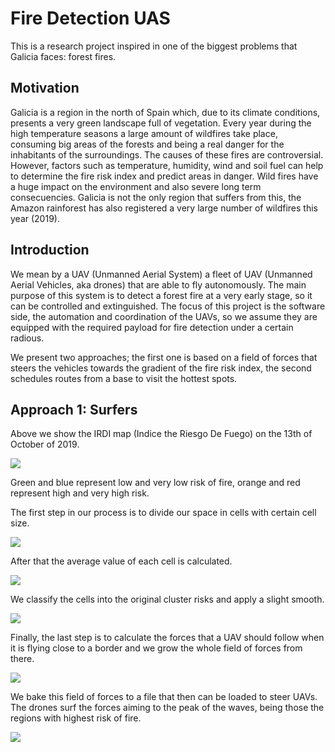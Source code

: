 # Fire Detection UAS

This is a research project inspired in one of the biggest problems that Galicia faces: forest fires.

## Motivation

Galicia is a region in the north of Spain which, due to its climate conditions, presents a very green 
landscape full of vegetation. Every year during the high temperature seasons a large amount of wildfires 
take place, consuming big areas of the forests and being a real danger for the inhabitants of the
surroundings. The causes of these fires are controversial. However, factors such as temperature,
humidity, wind and soil fuel can help to determine the fire risk index and predict areas in danger.
Wild fires have a huge impact on the environment and also severe long term consecuencies.
Galicia is not the only region that suffers from this, the Amazon rainforest has also registered a very
large number of wildfires this year (2019).


## Introduction

We mean by a UAV (Unmanned Aerial System) a fleet of UAV (Unmanned Aerial Vehicles, aka drones) that
are able to fly autonomously. The main purpose of this system is to detect a forest fire at a very early
stage, so it can be controlled and extinguished. The focus of this project is the software side, the
automation and coordination of the UAVs, so we assume they are equipped with the required payload for
fire detection under a certain radious.

We present two approaches; the first one is based on a field of forces that steers the vehicles towards the
gradient of the fire risk index, the second schedules routes from a base to visit the hottest spots.

## Approach 1: Surfers

Above we show the IRDI map (Indice the Riesgo De Fuego) on the 13th of October of 2019.

![](captures/irdi_map_2019_10_13.jpg)

Green and blue represent low and very low risk of fire, orange and red represent high and very high risk.

The first step in our process is to divide our space in cells with certain cell size.

![](captures/divided_irdi_map.png)

After that the average value of each cell is calculated.

![](captures/averaged_irdi_map.png)

We classify the cells into the original cluster risks and apply a slight smooth.

![](captures/smoothing_irdi_map.gif)

Finally, the last step is to calculate the forces that a UAV should follow when it is flying close to a border
and we grow the whole field of forces from there.

![](captures/generating_field_of_forces.gif)

We bake this field of forces to a file that then can be loaded to steer UAVs. The drones surf the forces aiming
to the peak of the waves, being those the regions with highest risk of fire.

![](captures/surfing.gif)
